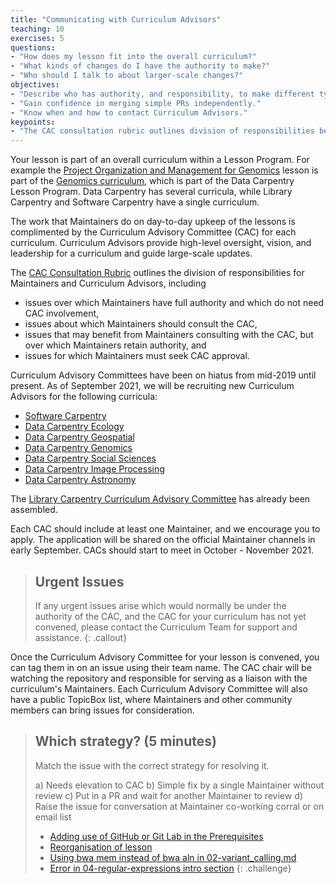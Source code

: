 ```yaml
---
title: "Communicating with Curriculum Advisors"
teaching: 10
exercises: 5
questions:
- "How does my lesson fit into the overall curriculum?"
- "What kinds of changes do I have the authority to make?"
- "Who should I talk to about larger-scale changes?"
objectives:
- "Describe who has authority, and responsibility, to make different types of decisions." 
- "Gain confidence in merging simple PRs independently." 
- "Know when and how to contact Curriculum Advisors."
keypoints:
- "The CAC consultation rubric outlines division of responsibilities between Maintainers and Curriculum Advisors."
---
```


Your lesson is part of an overall curriculum within a Lesson Program. For example
the [Project Organization and Management for Genomics](https://datacarpentry.org/organization-genomics/) lesson
is part of the [Genomics curriculum](https://datacarpentry.org/genomics-workshop/), 
which is part of the Data Carpentry Lesson Program. Data Carpentry has several curricula, 
while Library Carpentry and Software Carpentry have a single curriculum. 

The work that Maintainers do on day-to-day upkeep of the lessons
is complimented by the Curriculum Advisory Committee (CAC) for 
each curriculum. Curriculum Advisors provide high-level oversight, vision, and leadership 
for a curriculum and guide large-scale updates.

The [CAC Consultation Rubric](https://docs.google.com/document/d/1ifrEbkqqBK0Nc6A6HlcWtiu_SjOoFbc-HjfWkLk9nJA/edit) outlines the division of
responsibilities for Maintainers and Curriculum Advisors, including
- issues over which Maintainers have full authority and which do not need CAC involvement,
- issues about which Maintainers should consult the CAC,
- issues that may benefit from Maintainers consulting with the CAC, but over which Maintainers retain authority, and 
- issues for which Maintainers must seek CAC approval.

Curriculum Advisory Committees have been on hiatus from mid-2019 until present. 
As of September 2021, we will be recruiting new Curriculum Advisors for the following curricula:

- [Software Carpentry](https://carpentries.org/workshops-curricula/#swc-all)
- [Data Carpentry Ecology](https://carpentries.org/workshops-curricula/#dc-ecology)
- [Data Carpentry Geospatial](https://carpentries.org/workshops-curricula/#dc-geospatial)
- [Data Carpentry Genomics](https://carpentries.org/workshops-curricula/#dc-genomics)
- [Data Carpentry Social Sciences](https://carpentries.org/workshops-curricula/#dc-socialsci)
- [Data Carpentry Image Processing](https://datacarpentry.org/image-processing/)
- [Data Carpentry Astronomy](https://datacarpentry.org/astronomy-python/)

The [Library Carpentry Curriculum Advisory Committee](https://librarycarpentry.org/cac/) has 
already been assembled. 

Each CAC should include at least one Maintainer, and we encourage you to apply. The application
will be shared on the official Maintainer channels in early September. CACs should start 
to meet in October - November 2021.

> ## Urgent Issues
> If any urgent issues arise which would normally be under the authority of the CAC,
> and the CAC for your curriculum has not yet convened, please contact
> the Curriculum Team for support and assistance. 
{: .callout}

Once the Curriculum Advisory Committee for your lesson is convened, you can
tag them in on an issue using their team name. The CAC chair will be watching the
repository and responsible for serving as a liaison with the curriculum's Maintainers. 
Each Curriculum Advisory Committee will also have a public TopicBox list, where
Maintainers and other community members can bring issues for consideration.

> ## Which strategy? (5 minutes)
> Match the issue with the correct strategy for resolving it. 
> 
> a) Needs elevation to CAC
> b) Simple fix by a single Maintainer without review
> c) Put in a PR and wait for another Maintainer to review
> d) Raise the issue for conversation at Maintainer co-working corral or on email list
> 
> - [Adding use of GitHub or Git Lab in the Prerequisites](https://github.com/swcarpentry/python-novice-gapminder/issues/557)
> - [Reorganisation of lesson](https://github.com/swcarpentry/python-novice-gapminder/issues/548)
> - [Using bwa mem instead of bwa aln in 02-variant_calling.md](https://github.com/datacarpentry/wrangling-genomics/issues/111)
> - [Error in 04-regular-expressions intro section](https://github.com/LibraryCarpentry/lc-data-intro/issues/111)
{: .challenge}
